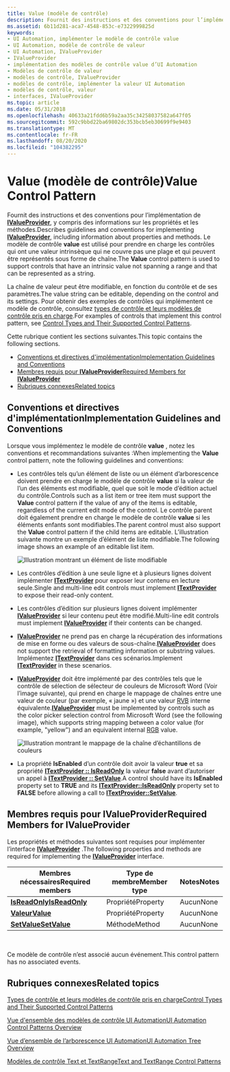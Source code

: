 ```yaml
---
title: Value (modèle de contrôle)
description: Fournit des instructions et des conventions pour l’implémentation de IValueProvider, y compris des informations sur les propriétés et les méthodes.
ms.assetid: 6b11d281-aca7-4548-853c-e7322999825d
keywords:
- UI Automation, implémenter le modèle de contrôle value
- UI Automation, modèle de contrôle de valeur
- UI Automation, IValueProvider
- IValueProvider
- implémentation des modèles de contrôle value d’UI Automation
- Modèles de contrôle de valeur
- modèles de contrôle, IValueProvider
- modèles de contrôle, implémenter la valeur UI Automation
- modèles de contrôle, valeur
- interfaces, IValueProvider
ms.topic: article
ms.date: 05/31/2018
ms.openlocfilehash: 40633a21fdd6b59a2aa35c34258037582a647f05
ms.sourcegitcommit: 592c9bbd22ba69802dc353bcb5eb30699f9e9403
ms.translationtype: MT
ms.contentlocale: fr-FR
ms.lasthandoff: 08/20/2020
ms.locfileid: "104382295"
---
```

# <a name="value-control-pattern"></a><span data-ttu-id="b831e-113">Value (modèle de contrôle)</span><span class="sxs-lookup"><span data-stu-id="b831e-113">Value Control Pattern</span></span>

<span data-ttu-id="b831e-114">Fournit des instructions et des conventions pour l’implémentation de [**IValueProvider**](/windows/desktop/api/UIAutomationCore/nn-uiautomationcore-ivalueprovider), y compris des informations sur les propriétés et les méthodes.</span><span class="sxs-lookup"><span data-stu-id="b831e-114">Describes guidelines and conventions for implementing [**IValueProvider**](/windows/desktop/api/UIAutomationCore/nn-uiautomationcore-ivalueprovider), including information about properties and methods.</span></span> <span data-ttu-id="b831e-115">Le modèle de contrôle **value** est utilisé pour prendre en charge les contrôles qui ont une valeur intrinsèque qui ne couvre pas une plage et qui peuvent être représentés sous forme de chaîne.</span><span class="sxs-lookup"><span data-stu-id="b831e-115">The **Value** control pattern is used to support controls that have an intrinsic value not spanning a range and that can be represented as a string.</span></span>

<span data-ttu-id="b831e-116">La chaîne de valeur peut être modifiable, en fonction du contrôle et de ses paramètres.</span><span class="sxs-lookup"><span data-stu-id="b831e-116">The value string can be editable, depending on the control and its settings.</span></span> <span data-ttu-id="b831e-117">Pour obtenir des exemples de contrôles qui implémentent ce modèle de contrôle, consultez [types de contrôle et leurs modèles de contrôle pris en charge](uiauto-controlpatternmapping.md).</span><span class="sxs-lookup"><span data-stu-id="b831e-117">For examples of controls that implement this control pattern, see [Control Types and Their Supported Control Patterns](uiauto-controlpatternmapping.md).</span></span>

<span data-ttu-id="b831e-118">Cette rubrique contient les sections suivantes.</span><span class="sxs-lookup"><span data-stu-id="b831e-118">This topic contains the following sections.</span></span>

-   [<span data-ttu-id="b831e-119">Conventions et directives d'implémentation</span><span class="sxs-lookup"><span data-stu-id="b831e-119">Implementation Guidelines and Conventions</span></span>](#implementation-guidelines-and-conventions)
-   [<span data-ttu-id="b831e-120">Membres requis pour **IValueProvider**</span><span class="sxs-lookup"><span data-stu-id="b831e-120">Required Members for **IValueProvider**</span></span>](#required-members-for-ivalueprovider)
-   [<span data-ttu-id="b831e-121">Rubriques connexes</span><span class="sxs-lookup"><span data-stu-id="b831e-121">Related topics</span></span>](#related-topics)

## <a name="implementation-guidelines-and-conventions"></a><span data-ttu-id="b831e-122">Conventions et directives d'implémentation</span><span class="sxs-lookup"><span data-stu-id="b831e-122">Implementation Guidelines and Conventions</span></span>

<span data-ttu-id="b831e-123">Lorsque vous implémentez le modèle de contrôle **value** , notez les conventions et recommandations suivantes :</span><span class="sxs-lookup"><span data-stu-id="b831e-123">When implementing the **Value** control pattern, note the following guidelines and conventions:</span></span>

-   <span data-ttu-id="b831e-124">Les contrôles tels qu’un élément de liste ou un élément d’arborescence doivent prendre en charge le modèle de contrôle **value** si la valeur de l’un des éléments est modifiable, quel que soit le mode d’édition actuel du contrôle.</span><span class="sxs-lookup"><span data-stu-id="b831e-124">Controls such as a list item or tree item must support the **Value** control pattern if the value of any of the items is editable, regardless of the current edit mode of the control.</span></span> <span data-ttu-id="b831e-125">Le contrôle parent doit également prendre en charge le modèle de contrôle **value** si les éléments enfants sont modifiables.</span><span class="sxs-lookup"><span data-stu-id="b831e-125">The parent control must also support the **Value** control pattern if the child items are editable.</span></span> <span data-ttu-id="b831e-126">L’illustration suivante montre un exemple d’élément de liste modifiable.</span><span class="sxs-lookup"><span data-stu-id="b831e-126">The following image shows an example of an editable list item.</span></span>

    ![Illustration montrant un élément de liste modifiable](images/uia-valuepattern-editable-listitem.jpg)

- <span data-ttu-id="b831e-128">Les contrôles d’édition à une seule ligne et à plusieurs lignes doivent implémenter [**ITextProvider**](/windows/desktop/api/UIAutomationCore/nn-uiautomationcore-itextprovider) pour exposer leur contenu en lecture seule.</span><span class="sxs-lookup"><span data-stu-id="b831e-128">Single and multi-line edit controls must implement [**ITextProvider**](/windows/desktop/api/UIAutomationCore/nn-uiautomationcore-itextprovider) to expose their read-only content.</span></span>
- <span data-ttu-id="b831e-129">Les contrôles d’édition sur plusieurs lignes doivent implémenter [**IValueProvider**](/windows/desktop/api/UIAutomationCore/nn-uiautomationcore-ivalueprovider) si leur contenu peut être modifié.</span><span class="sxs-lookup"><span data-stu-id="b831e-129">Multi-line edit controls must implement [**IValueProvider**](/windows/desktop/api/UIAutomationCore/nn-uiautomationcore-ivalueprovider) if their contents can be changed.</span></span>
- <span data-ttu-id="b831e-130">[**IValueProvider**](/windows/desktop/api/UIAutomationCore/nn-uiautomationcore-ivalueprovider) ne prend pas en charge la récupération des informations de mise en forme ou des valeurs de sous-chaîne.</span><span class="sxs-lookup"><span data-stu-id="b831e-130">[**IValueProvider**](/windows/desktop/api/UIAutomationCore/nn-uiautomationcore-ivalueprovider) does not support the retrieval of formatting information or substring values.</span></span> <span data-ttu-id="b831e-131">Implémentez [**ITextProvider**](/windows/desktop/api/UIAutomationCore/nn-uiautomationcore-itextprovider) dans ces scénarios.</span><span class="sxs-lookup"><span data-stu-id="b831e-131">Implement [**ITextProvider**](/windows/desktop/api/UIAutomationCore/nn-uiautomationcore-itextprovider) in these scenarios.</span></span>
- <span data-ttu-id="b831e-132">[**IValueProvider**](/windows/desktop/api/UIAutomationCore/nn-uiautomationcore-ivalueprovider) doit être implémenté par des contrôles tels que le contrôle de sélection de sélecteur de couleurs de Microsoft Word (Voir l’image suivante), qui prend en charge le mappage de chaînes entre une valeur de couleur (par exemple, « jaune ») et une valeur [RVB](/windows/win32/api/wingdi/nf-wingdi-rgb) interne équivalente.</span><span class="sxs-lookup"><span data-stu-id="b831e-132">[**IValueProvider**](/windows/desktop/api/UIAutomationCore/nn-uiautomationcore-ivalueprovider) must be implemented by controls such as the color picker selection control from Microsoft Word (see the following image), which supports string mapping between a color value (for example, "yellow") and an equivalent internal [RGB](/windows/win32/api/wingdi/nf-wingdi-rgb) value.</span></span>

    ![Illustration montrant le mappage de la chaîne d’échantillons de couleurs](images/uia-valuepattern-colorpicker.jpg)

- <span data-ttu-id="b831e-134">La propriété **IsEnabled** d’un contrôle doit avoir la valeur **true** et sa propriété [**ITextProvider :: IsReadOnly**](/windows/desktop/api/UIAutomationCore/nf-uiautomationcore-ivalueprovider-get_isreadonly) la valeur **false** avant d’autoriser un appel à [**ITextProvider :: SetValue**](/windows/desktop/api/UIAutomationCore/nf-uiautomationcore-ivalueprovider-setvalue).</span><span class="sxs-lookup"><span data-stu-id="b831e-134">A control should have its **IsEnabled** property set to **TRUE** and its [**ITextProvider::IsReadOnly**](/windows/desktop/api/UIAutomationCore/nf-uiautomationcore-ivalueprovider-get_isreadonly) property set to **FALSE** before allowing a call to [**ITextProvider::SetValue**](/windows/desktop/api/UIAutomationCore/nf-uiautomationcore-ivalueprovider-setvalue).</span></span>

## <a name="required-members-for-ivalueprovider"></a><span data-ttu-id="b831e-135">Membres requis pour **IValueProvider**</span><span class="sxs-lookup"><span data-stu-id="b831e-135">Required Members for **IValueProvider**</span></span>

<span data-ttu-id="b831e-136">Les propriétés et méthodes suivantes sont requises pour implémenter l’interface [**IValueProvider**](/windows/desktop/api/UIAutomationCore/nn-uiautomationcore-ivalueprovider) .</span><span class="sxs-lookup"><span data-stu-id="b831e-136">The following properties and methods are required for implementing the [**IValueProvider**](/windows/desktop/api/UIAutomationCore/nn-uiautomationcore-ivalueprovider) interface.</span></span>



| <span data-ttu-id="b831e-137">Membres nécessaires</span><span class="sxs-lookup"><span data-stu-id="b831e-137">Required members</span></span>                                       | <span data-ttu-id="b831e-138">Type de membre</span><span class="sxs-lookup"><span data-stu-id="b831e-138">Member type</span></span> | <span data-ttu-id="b831e-139">Notes</span><span class="sxs-lookup"><span data-stu-id="b831e-139">Notes</span></span> |
|--------------------------------------------------------|-------------|-------|
| [<span data-ttu-id="b831e-140">**IsReadOnly**</span><span class="sxs-lookup"><span data-stu-id="b831e-140">**IsReadOnly**</span></span>](/windows/desktop/api/UIAutomationCore/nf-uiautomationcore-ivalueprovider-get_isreadonly) | <span data-ttu-id="b831e-141">Propriété</span><span class="sxs-lookup"><span data-stu-id="b831e-141">Property</span></span>    | <span data-ttu-id="b831e-142">Aucun</span><span class="sxs-lookup"><span data-stu-id="b831e-142">None</span></span>  |
| [<span data-ttu-id="b831e-143">**Valeur**</span><span class="sxs-lookup"><span data-stu-id="b831e-143">**Value**</span></span>](/windows/desktop/api/UIAutomationCore/nf-uiautomationcore-ivalueprovider-get_value)           | <span data-ttu-id="b831e-144">Propriété</span><span class="sxs-lookup"><span data-stu-id="b831e-144">Property</span></span>    | <span data-ttu-id="b831e-145">Aucun</span><span class="sxs-lookup"><span data-stu-id="b831e-145">None</span></span>  |
| [<span data-ttu-id="b831e-146">**SetValue**</span><span class="sxs-lookup"><span data-stu-id="b831e-146">**SetValue**</span></span>](/windows/desktop/api/UIAutomationCore/nf-uiautomationcore-ivalueprovider-setvalue)     | <span data-ttu-id="b831e-147">Méthode</span><span class="sxs-lookup"><span data-stu-id="b831e-147">Method</span></span>      | <span data-ttu-id="b831e-148">Aucun</span><span class="sxs-lookup"><span data-stu-id="b831e-148">None</span></span>  |



 

<span data-ttu-id="b831e-149">Ce modèle de contrôle n’est associé aucun événement.</span><span class="sxs-lookup"><span data-stu-id="b831e-149">This control pattern has no associated events.</span></span>

## <a name="related-topics"></a><span data-ttu-id="b831e-150">Rubriques connexes</span><span class="sxs-lookup"><span data-stu-id="b831e-150">Related topics</span></span>

<dl> <dt>

[<span data-ttu-id="b831e-151">Types de contrôle et leurs modèles de contrôle pris en charge</span><span class="sxs-lookup"><span data-stu-id="b831e-151">Control Types and Their Supported Control Patterns</span></span>](uiauto-controlpatternmapping.md)
</dt> <dt>

[<span data-ttu-id="b831e-152">Vue d'ensemble des modèles de contrôle UI Automation</span><span class="sxs-lookup"><span data-stu-id="b831e-152">UI Automation Control Patterns Overview</span></span>](uiauto-controlpatternsoverview.md)
</dt> <dt>

[<span data-ttu-id="b831e-153">Vue d’ensemble de l’arborescence UI Automation</span><span class="sxs-lookup"><span data-stu-id="b831e-153">UI Automation Tree Overview</span></span>](uiauto-treeoverview.md)
</dt> <dt>

[<span data-ttu-id="b831e-154">Modèles de contrôle Text et TextRange</span><span class="sxs-lookup"><span data-stu-id="b831e-154">Text and TextRange Control Patterns</span></span>](uiauto-implementingtextandtextrange.md)
</dt> </dl>

 

 